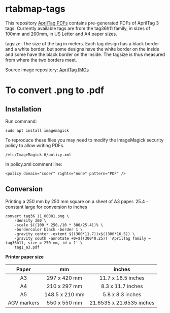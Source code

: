 # rtabmap-tags

This repository [AprilTag PDFs][] contains pre-generated PDFs of AprilTag 3 tags. Currently available tags are from the tag36h11 family, in sizes of 100mm and 200mm, in US Letter and A4 paper sizes.

tagsize: The size of the tag in meters. Each tag design has a black border and a white border, but some designs have the white border on the inside and some have the black border on the inside. The tagsize is thus measured from where the two borders meet.

Source image repository: [AprilTag IMGs][]

[AprilTag PDFs]: https://github.com/rgov/apriltag-pdfs/tree/main/tag36h11

[AprilTag IMGs]:https://github.com/AprilRobotics/apriltag-imgs

# To convert .png to .pdf

## Installation 

Run command:

```
sudo apt install imagemagick
```

To reproduce these files you may need to modify the ImageMagick security policy to allow writing PDFs.

```
/etc/ImageMagick-6/policy.xml
```

In policy.xml comment line:

```
<policy domain="coder" rights="none" pattern="PDF" />
```

## Conversion

Printing a 250 mm by 250 mm square on a sheet of A3 paper. 25.4 - constant large for conversion to inches

```
convert tag36_11_00001.png \
    -density 300 \
    -scale $((100 * 250./10 * 300/25.4))% \
    -bordercolor black -border 1 \
    -gravity center -extent $((300*11.7))x$((300*16.5)) \ 
    -gravity south -annotate +0+$((300*0.25)) 'AprilTag family = tag36h11, size = 250 mm, id = 1' \
    tag1_a3.pdf
```
**Printer paper size**

| Paper     | mm               | inches |
| :-------------:|:------------------:| :-----:|
| A3    | 	297 x 420 mm    | 11.7 x 16.5 inches |
| A4     | 210 x 297 mm |  	8.3 x 11.7 inches |
| A5  | 	148.5 x 210 mm        | 5.8 x 8.3 inches |
|  AGV markers  | 	550 x 550 mm        | 21.6535 x 21.6535 inches |